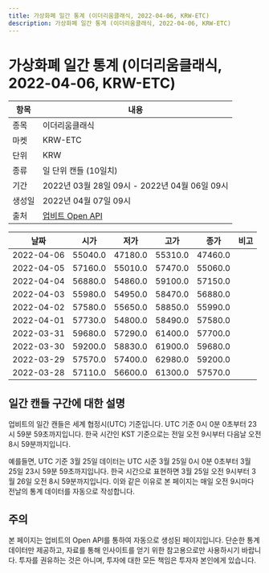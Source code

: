 ```yaml
---
title: 가상화폐 일간 통계 (이더리움클래식, 2022-04-06, KRW-ETC)
description: 가상화폐 일간 통계 (이더리움클래식, 2022-04-06, KRW-ETC)
---
```



가상화폐 일간 통계 (이더리움클래식, 2022-04-06, KRW-ETC)
===

|항목|내용|
|--|--|
|종목|이더리움클래식|
|마켓|KRW-ETC|
|단위|KRW|
|종류|일 단위 캔들 (10일치)|
|기간|2022년 03월 28일 09시 - 2022년 04월 06일 09시|
|생성일|2022년 04월 07일 09시|
|출처|[업비트 Open API](https://docs.upbit.com)|


|날짜|시가|저가|고가|종가|비고|
|--|--|--|--|--|--|
|2022-04-06|55040.0|47180.0|55310.0|47460.0|    |
|2022-04-05|57160.0|55010.0|57470.0|55060.0|    |
|2022-04-04|56880.0|54860.0|59100.0|57150.0|    |
|2022-04-03|55980.0|54950.0|58470.0|56880.0|    |
|2022-04-02|57580.0|55650.0|58850.0|55990.0|    |
|2022-04-01|57730.0|54800.0|58490.0|57580.0|    |
|2022-03-31|59680.0|57290.0|61400.0|57700.0|    |
|2022-03-30|59200.0|58830.0|61900.0|59680.0|    |
|2022-03-29|57570.0|57400.0|62980.0|59200.0|    |
|2022-03-28|57110.0|56600.0|61300.0|57570.0|    |


일간 캔들 구간에 대한 설명
---


업비트의 일간 캔들은 세계 협정시(UTC) 기준입니다. 
UTC 기준 0시 0분 0초부터 23시 59분 59초까지입니다. 
한국 시간인 KST 기준으로는 전일 오전 9시부터 다음날 오전 8시 59분까지입니다. 


예를들면, UTC 기준 3월 25일 데이터는 UTC 시준 3월 25일 0시 0분 0초부터 3월 25일 23시 59분 59초까지입니다. 
한국 시간으로 표현하면 3월 25일 오전 9시부터 3월 26일 오전 8시 59분까지입니다. 
이와 같은 이유로 본 페이지는 매일 오전 9시마다 전날의 통계 데이터를 자동으로 작성합니다. 


주의
---


본 페이지는 업비트의 Open API를 통하여 자동으로 생성된 페이지입니다. 
단순한 통계 데이터만 제공하고, 자료를 통해 인사이트를 얻기 위한 참고용으로만 사용하시기 바랍니다. 
투자를 권유하는 것은 아니며, 투자에 대한 모든 책임은 투자자 본인에게 있습니다. 
